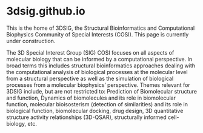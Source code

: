 # 3dsig.github.io

This is the home of 3DSIG, the Structural Bioinformatics and Computational Biophysics Community of Special Interests (COSI). This page is currently under construction.

The 3D Special Interest Group (SIG) COSI focuses on all aspects of molecular biology that can be informed by a computational perspective. In broad terms this includes structural bioinformatics approaches dealing with the computational analysis of biological processes at the molecular level from a structural perspective as well as the simulation of biological processes from a molecular biophysics’ perspective. Themes relevant for 3DSIG include, but are not restricted to: Prediction of Biomolecular structure and function, Dynamics of biomolecules and its role in biomolecular function, molecular bioisosterism (detection of similarities) and its role in biological function, biomolecular docking, drug design, 3D quantitative structure activity relationships (3D-QSAR), structurally informed cell-biology, etc.

